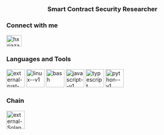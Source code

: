<h3 align="center">Smart Contract Security Researcher</h3>

<h3 align="left">Connect with me</h3>
<p align="left">
<a href="https://twitter.com/hxriazaka" target="blank"><img align="center" src="https://raw.githubusercontent.com/rahuldkjain/github-profile-readme-generator/master/src/images/icons/Social/twitter.svg" alt="hxriazaka" height="30" width="40" /></a>
</p>

<h3 align="left">Languages and Tools</h3>
<p align="left"> <img width="48" height="48" src="https://img.icons8.com/external-tal-revivo-bold-tal-revivo/48/external-rust-is-a-multi-paradigm-system-programming-language-logo-bold-tal-revivo.png" alt="external-rust-is-a-multi-paradigm-system-programming-language-logo-bold-tal-revivo"/> <img width="48" height="48" src="https://img.icons8.com/color/48/linux--v1.png" alt="linux--v1"/> <img width="48" height="48" src="https://img.icons8.com/color/48/bash.png" alt="bash"/> <img width="48" height="48" src="https://img.icons8.com/color/48/javascript--v1.png" alt="javascript--v1"/> <img width="48" height="48" src="https://img.icons8.com/color/48/typescript.png" alt="typescript"/> <img width="48" height="48" src="https://img.icons8.com/color/48/python--v1.png" alt="python--v1"/> </p>

<h3 align="left">Chain</h3>
<p align="left">
  <img width="48" height="48" src="https://img.icons8.com/external-black-fill-lafs/64/external-Solana-cryptocurrency-black-fill-lafs.png" alt="external-Solana-cryptocurrency-black-fill-lafs"/>
</p>
